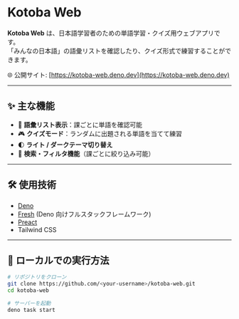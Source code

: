 # Kotoba Web

**Kotoba Web** は、日本語学習者のための単語学習・クイズ用ウェブアプリです。  
「みんなの日本語」の語彙リストを確認したり、クイズ形式で練習することができます。  

🌐 公開サイト: [https://kotoba-web.deno.dev](https://kotoba-web.deno.dev)

---

## ✨ 主な機能

- 📖 **語彙リスト表示**：課ごとに単語を確認可能  
- 🎮 **クイズモード**：ランダムに出題される単語を当てて練習  
- 🌓 **ライト / ダークテーマ切り替え**  
- 🔎 **検索・フィルタ機能**（課ごとに絞り込み可能）  

---

## 🛠 使用技術

- [Deno](https://deno.land/)  
- [Fresh](https://fresh.deno.dev/) (Deno 向けフルスタックフレームワーク)  
- [Preact](https://preactjs.com/)  
- Tailwind CSS  

---

## 🚀 ローカルでの実行方法

```bash
# リポジトリをクローン
git clone https://github.com/<your-username>/kotoba-web.git
cd kotoba-web

# サーバーを起動
deno task start
